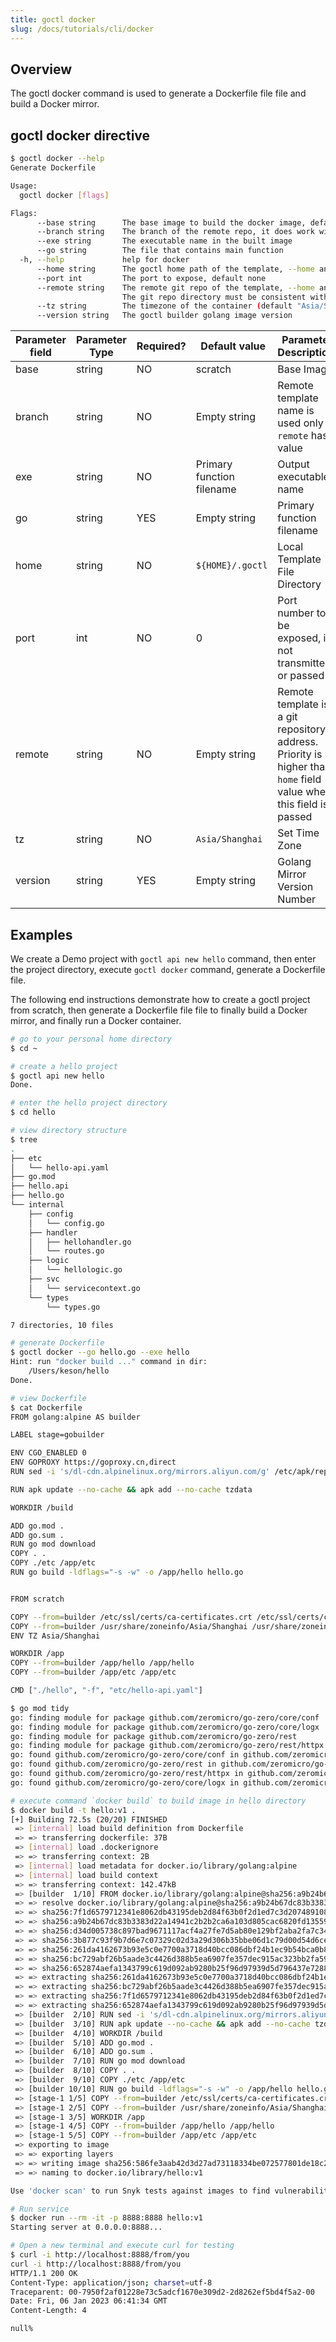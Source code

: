 ```yaml
---
title: goctl docker
slug: /docs/tutorials/cli/docker
---
```


## Overview

The goctl docker command is used to generate a Dockerfile file file and build a Docker mirror.

## goctl docker directive

```bash
$ goctl docker --help
Generate Dockerfile

Usage:
  goctl docker [flags]

Flags:
      --base string      The base image to build the docker image, default scratch (default "scratch")
      --branch string    The branch of the remote repo, it does work with --remote
      --exe string       The executable name in the built image
      --go string        The file that contains main function
  -h, --help             help for docker
      --home string      The goctl home path of the template, --home and --remote cannot be set at the same time, if they are, --remote has higher priority
      --port int         The port to expose, default none
      --remote string    The remote git repo of the template, --home and --remote cannot be set at the same time, if they are, --remote has higher priority
                         The git repo directory must be consistent with the https://github.com/zeromicro/go-zero-template directory structure
      --tz string        The timezone of the container (default "Asia/Shanghai")
      --version string   The goctl builder golang image version
```

| <img width={100} /> Parameter field | <img width={150} /> Parameter Type | <img width={200} /> Required? | <img width={200} /> Default value | <img width={800} /> Parameter Description                                                        |
| ---------------------------------------------------- | --------------------------------------------------- | ---------------------------------------------- | -------------------------------------------------- | ----------------------------------------------------------------------------------------------------------------- |
| base                                                 | string                                              | NO                                             | scratch                                            | Base Image                                                                                                        |
| branch                                               | string                                              | NO                                             | Empty string                                       | Remote template name is used only if `remote` has value                                                           |
| exe                                                  | string                                              | NO                                             | Primary function filename                          | Output executable name                                                                                            |
| go                                                   | string                                              | YES                                            | Empty string                                       | Primary function filename                                                                                         |
| home                                                 | string                                              | NO                                             | `${HOME}/.goctl`                                   | Local Template File Directory                                                                                     |
| port                                                 | int                                                 | NO                                             | 0                                                  | Port number to be exposed, if not transmitted or passed 0                                                         |
| remote                                               | string                                              | NO                                             | Empty string                                       | Remote template is a git repository address. Priority is higher than `home` field value when this field is passed |
| tz                                                   | string                                              | NO                                             | `Asia/Shanghai`                                    | Set Time Zone                                                                                                     |
| version                                              | string                                              | YES                                            | Empty string                                       | Golang Mirror Version Number                                                                                      |

## Examples

We create a Demo project with `goctl api new hello` command, then enter the project directory, execute `goctl docker` command, generate a Dockerfile file.

The following end instructions demonstrate how to create a goctl project from scratch, then generate a Dockerfile file file to finally build a Docker mirror, and finally run a Docker container.

```bash
# go to your personal home directory
$ cd ~

# create a hello project
$ goctl api new hello
Done.

# enter the hello project directory
$ cd hello

# view directory structure
$ tree
.
├── etc
│   └── hello-api.yaml
├── go.mod
├── hello.api
├── hello.go
└── internal
    ├── config
    │   └── config.go
    ├── handler
    │   ├── hellohandler.go
    │   └── routes.go
    ├── logic
    │   └── hellologic.go
    ├── svc
    │   └── servicecontext.go
    └── types
        └── types.go

7 directories, 10 files

# generate Dockerfile
$ goctl docker --go hello.go --exe hello
Hint: run "docker build ..." command in dir:
    /Users/keson/hello
Done.

# view Dockerfile
$ cat Dockerfile
FROM golang:alpine AS builder

LABEL stage=gobuilder

ENV CGO_ENABLED 0
ENV GOPROXY https://goproxy.cn,direct
RUN sed -i 's/dl-cdn.alpinelinux.org/mirrors.aliyun.com/g' /etc/apk/repositories

RUN apk update --no-cache && apk add --no-cache tzdata

WORKDIR /build

ADD go.mod .
ADD go.sum .
RUN go mod download
COPY . .
COPY ./etc /app/etc
RUN go build -ldflags="-s -w" -o /app/hello hello.go


FROM scratch

COPY --from=builder /etc/ssl/certs/ca-certificates.crt /etc/ssl/certs/ca-certificates.crt
COPY --from=builder /usr/share/zoneinfo/Asia/Shanghai /usr/share/zoneinfo/Asia/Shanghai
ENV TZ Asia/Shanghai

WORKDIR /app
COPY --from=builder /app/hello /app/hello
COPY --from=builder /app/etc /app/etc

CMD ["./hello", "-f", "etc/hello-api.yaml"]

$ go mod tidy
go: finding module for package github.com/zeromicro/go-zero/core/conf
go: finding module for package github.com/zeromicro/go-zero/core/logx
go: finding module for package github.com/zeromicro/go-zero/rest
go: finding module for package github.com/zeromicro/go-zero/rest/httpx
go: found github.com/zeromicro/go-zero/core/conf in github.com/zeromicro/go-zero v1.4.3
go: found github.com/zeromicro/go-zero/rest in github.com/zeromicro/go-zero v1.4.3
go: found github.com/zeromicro/go-zero/rest/httpx in github.com/zeromicro/go-zero v1.4.3
go: found github.com/zeromicro/go-zero/core/logx in github.com/zeromicro/go-zero v1.4.3

# execute command `docker build` to build image in hello directory
$ docker build -t hello:v1 .
[+] Building 72.5s (20/20) FINISHED
 => [internal] load build definition from Dockerfile                                                     0.0s
 => => transferring dockerfile: 37B                                                                      0.0s
 => [internal] load .dockerignore                                                                        0.0s
 => => transferring context: 2B                                                                          0.0s
 => [internal] load metadata for docker.io/library/golang:alpine                                         1.0s
 => [internal] load build context                                                                        0.2s
 => => transferring context: 142.47kB                                                                    0.1s
 => [builder  1/10] FROM docker.io/library/golang:alpine@sha256:a9b24b67dc83b3383d22a14941c2b2b2ca6a10  25.5s
 => => resolve docker.io/library/golang:alpine@sha256:a9b24b67dc83b3383d22a14941c2b2b2ca6a103d805cac682  0.0s
 => => sha256:7f1d6579712341e8062db43195deb2d84f63b0f2d1ed7c3d2074891085ea1b56 116.88MB / 116.88MB      19.9s
 => => sha256:a9b24b67dc83b3383d22a14941c2b2b2ca6a103d805cac6820fd1355943beaf1 1.65kB / 1.65kB           0.0s
 => => sha256:d34d005738c897bad9671117acf4a27fe7d5ab80e129bf2aba2fa7c344c416e4 1.16kB / 1.16kB           0.0s
 => => sha256:3b877c93f9b7d6e7c07329c02d3a29d306b35bbe06d1c79d00d54d6ce2e5a360 5.13kB / 5.13kB           0.0s
 => => sha256:261da4162673b93e5c0e7700a3718d40bcc086dbf24b1ec9b54bca0b82300626 3.26MB / 3.26MB           2.7s
 => => sha256:bc729abf26b5aade3c4426d388b5ea6907fe357dec915ac323bb2fa592d6288f 286.22kB / 286.22kB       1.8s
 => => sha256:652874aefa1343799c619d092ab9280b25f96d97939d5d796437e7288f5599c9 156B / 156B               2.3s
 => => extracting sha256:261da4162673b93e5c0e7700a3718d40bcc086dbf24b1ec9b54bca0b82300626                0.2s
 => => extracting sha256:bc729abf26b5aade3c4426d388b5ea6907fe357dec915ac323bb2fa592d6288f                0.1s
 => => extracting sha256:7f1d6579712341e8062db43195deb2d84f63b0f2d1ed7c3d2074891085ea1b56                5.2s
 => => extracting sha256:652874aefa1343799c619d092ab9280b25f96d97939d5d796437e7288f5599c9                0.0s
 => [builder  2/10] RUN sed -i 's/dl-cdn.alpinelinux.org/mirrors.aliyun.com/g' /etc/apk/repositories     0.6s
 => [builder  3/10] RUN apk update --no-cache && apk add --no-cache tzdata                              24.6s
 => [builder  4/10] WORKDIR /build                                                                       0.0s
 => [builder  5/10] ADD go.mod .                                                                         0.0s
 => [builder  6/10] ADD go.sum .                                                                         0.0s
 => [builder  7/10] RUN go mod download                                                                 11.3s
 => [builder  8/10] COPY . .                                                                             0.0s
 => [builder  9/10] COPY ./etc /app/etc                                                                  0.0s
 => [builder 10/10] RUN go build -ldflags="-s -w" -o /app/hello hello.go                                 9.1s
 => [stage-1 1/5] COPY --from=builder /etc/ssl/certs/ca-certificates.crt /etc/ssl/certs/ca-certificates  0.0s
 => [stage-1 2/5] COPY --from=builder /usr/share/zoneinfo/Asia/Shanghai /usr/share/zoneinfo/Asia/Shangh  0.0s
 => [stage-1 3/5] WORKDIR /app                                                                           0.0s
 => [stage-1 4/5] COPY --from=builder /app/hello /app/hello                                              0.0s
 => [stage-1 5/5] COPY --from=builder /app/etc /app/etc                                                  0.0s
 => exporting to image                                                                                   0.1s
 => => exporting layers                                                                                  0.1s
 => => writing image sha256:586fe3aab42d3d27ad73118334be072577801de18c22694b380161f00656dd7a             0.0s
 => => naming to docker.io/library/hello:v1                                                              0.0s

Use 'docker scan' to run Snyk tests against images to find vulnerabilities and learn how to fix them

# Run service
$ docker run --rm -it -p 8888:8888 hello:v1
Starting server at 0.0.0.0:8888...

# Open a new terminal and execute curl for testing
$ curl -i http://localhost:8888/from/you
curl -i http://localhost:8888/from/you
HTTP/1.1 200 OK
Content-Type: application/json; charset=utf-8
Traceparent: 00-7950f2af01228e73c5adcf1670e309d2-2d8262ef5bd4f5a2-00
Date: Fri, 06 Jan 2023 06:41:34 GMT
Content-Length: 4

null%
```
